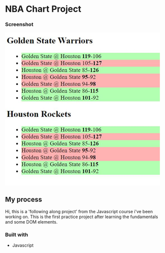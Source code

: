 # NBA Chart Project

### Screenshot

![](images/Print.JPG)

## My process

Hi, this is a 'following along project' from the Javascript course i've been working on. This is the first practice project after
learning the fundamentals and some DOM elements.

### Built with

- Javascript
